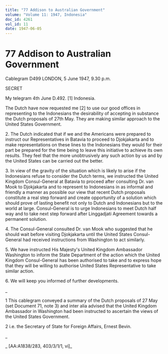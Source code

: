 ```yaml
---
title: "77 Addison to Australian Government"
volume: "Volume 11: 1947, Indonesia"
doc_id: 4261
vol_id: 11
date: 1947-06-05
---
```


# 77 Addison to Australian Government

Cablegram D499 LONDON, 5 June 1947, 9.30 p.m.

SECRET

My telegram 4th June D.492. [1] Indonesia.

The Dutch have now requested me [2] to use our good offices in representing to the Indonesians the desirability of accepting in substance the Dutch proposals of 27th May. They are making similar approach to the United States Government.

2\. The Dutch indicated that if we and the Americans were prepared to instruct our Representatives in Batavia to proceed to Djokjakarta and to make representations on these lines to the Indonesians they would for their part be prepared for the time being to leave this initiative to achieve its own results. They feel that the more unobtrusively any such action by us and by the United States can be carried out the better.

3\. In view of the gravity of the situation which is likely to arise if the Indonesians refuse to consider the Dutch terms, we instructed the United Kingdom Consul-General at Batavia to proceed after consulting Dr. van Mook to Djokjakarta and to represent to Indonesians in as informal and friendly a manner as possible our view that recent Dutch proposals constitute a real step forward and create opportunity of a solution which should prove of lasting benefit not only to Dutch and Indonesians but to the world at large. Consul-General is to urge Indonesians to meet Dutch half way and to take next step forward after Linggadjati Agreement towards a permanent solution.

4\. The Consul-General consulted Dr. van Mook who suggested that he should wait before visiting Djokjakarta until the United States Consul-General had received instructions from Washington to act similarly.

5\. We have instructed His Majesty's United Kingdom Ambassador Washington to inform the State Department of the action which the United Kingdom Consul-General has been authorised to take and to express hope that they will be willing to authorise United States Representative to take similar action.

6\. We will keep you informed of further developments.

_

1 This cablegram conveyed a summary of the Dutch proposals of 27 May (set Document 71, note 3) and inter alia advised that the United Kingdom Ambassador in Washington had been instructed to ascertain the views of the United States Government.

2 i.e. the Secretary of State for Foreign Affairs, Ernest Bevin.

_

_ [AA:A1838/283, 403/3/1/1, vi]_
